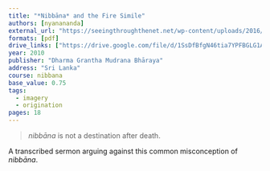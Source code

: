 ```yaml
---
title: "*Nibbāna* and the Fire Simile"
authors: [nyanananda]
external_url: "https://seeingthroughthenet.net/wp-content/uploads/2016/04/nibbana_and_the_fire_simile.pdf"
formats: [pdf]
drive_links: ["https://drive.google.com/file/d/1SsDfBfgN46tia7YPFBGLG1AJ5sou5sQt/view?usp=drivesdk"]
year: 2010
publisher: "Dharma Grantha Mudrana Bhāraya"
address: "Sri Lanka"
course: nibbana
base_value: 0.75
tags: 
  - imagery
  - origination
pages: 18
---
```


> *nibbāna* is not a destination after death.

A transcribed sermon arguing against this common misconception of *nibbāna*.

